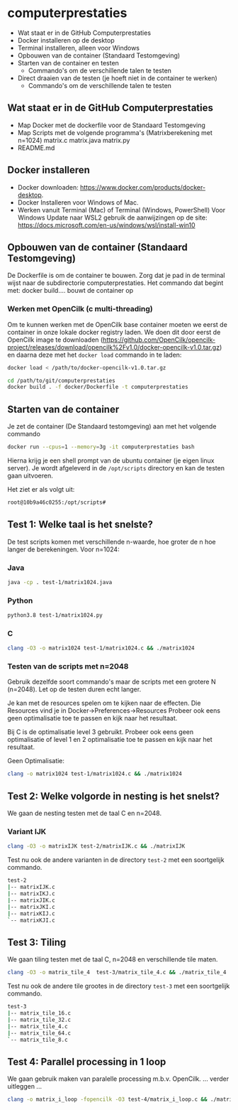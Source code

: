 # computerprestaties
- Wat staat er in de GitHub Computerprestaties
- Docker installeren op de desktop
- Terminal installeren, alleen voor Windows
- Opbouwen van de container (Standaard Testomgeving)
- Starten van de container en testen
    - Commando's om de verschillende talen te testen 
- Direct draaien van de testen (je hoeft niet in de container te werken) 
    - Commando's om de verschillende talen te testen 
    
## Wat staat er in de GitHub Computerprestaties
- Map Docker met de dockerfile voor de Standaard Testomgeving
- Map Scripts met de volgende programma's
(Matrixberekening met n=1024)
  matrix.c
  matrix.java
  matrix.py
- README.md
    
## Docker installeren
- Docker downloaden: https://www.docker.com/products/docker-desktop.
- Docker Installeren voor Windows of Mac.
- Werken vanuit Terminal (Mac) of Terminal (Windows, PowerShell) 
 Voor Windows Update naar WSL2 gebruik de aanwijzingen op de site: https://docs.microsoft.com/en-us/windows/wsl/install-win10

## Opbouwen van de container (Standaard Testomgeving)
De Dockerfile is om de container te bouwen. Zorg dat je pad in de terminal wijst naar de subdirectorie computerprestaties. Het commando dat begint met: docker build.... bouwt de container op

### Werken met OpenCilk (c multi-threading)
Om te kunnen werken met de OpenCilk base container moeten we eerst de container in onze lokale docker registry laden. We doen dit door eerst de OpenCilk image te downloaden (https://github.com/OpenCilk/opencilk-project/releases/download/opencilk%2Fv1.0/docker-opencilk-v1.0.tar.gz) en daarna deze met het `docker load` commando in te laden:

```bash
docker load < /path/to/docker-opencilk-v1.0.tar.gz
```
```bash
cd /path/to/git/computerprestaties
docker build . -f docker/Dockerfile -t computerprestaties
```
## Starten van de container
Je zet de container (De Standaard testomgeving) aan met het volgende commando
```bash
docker run --cpus=1 --memory=3g -it computerprestaties bash
```
Hierna krijg je een shell prompt van de ubuntu container (je eigen linux server). Je wordt afgeleverd in de `/opt/scripts` directory en kan de testen gaan uitvoeren.

Het ziet er als volgt uit:
```bash
root@10b9a46c0255:/opt/scripts#
```

## Test 1: Welke taal is het snelste?

De test scripts komen met verschillende n-waarde, hoe groter de n hoe langer de berekeningen. Voor n=1024:

### Java

```bash
java -cp . test-1/matrix1024.java
```
### Python

```bash
python3.8 test-1/matrix1024.py
```
### C

```bash
clang -O3 -o matrix1024 test-1/matrix1024.c && ./matrix1024
```
### Testen van de scripts met n=2048
Gebruik dezelfde soort commando's maar de scripts met een grotere N (n=2048). Let op de testen duren echt langer.

Je kan met de resources spelen om te kijken naar de effecten. Die Resources vind je in Docker->Preferences->Resources
Probeer ook eens geen optimalisatie toe te passen en kijk naar het resultaat.

Bij C is de optimalisatie level 3 gebruikt. Probeer ook eens geen optimalisatie of level 1 en 2 optimalisatie toe te passen en kijk naar het resultaat.

Geen Optimalisatie:
```bash
clang -o matrix1024 test-1/matrix1024.c && ./matrix1024
```
## Test 2: Welke volgorde in nesting is het snelst?
We gaan de nesting testen met de taal C en n=2048.

### Variant IJK

```bash
clang -O3 -o matrixIJK test-2/matrixIJK.c && ./matrixIJK
```
Test nu ook de andere varianten in de directory `test-2` met een soortgelijk commando.
```bash
test-2
|-- matrixIJK.c
|-- matrixIKJ.c
|-- matrixJIK.c
|-- matrixJKI.c
|-- matrixKIJ.c
`-- matrixKJI.c
```
## Test 3: Tiling
We gaan tiling testen met de taal C, n=2048 en verschillende tile maten.

```bash
clang -O3 -o matrix_tile_4  test-3/matrix_tile_4.c && ./matrix_tile_4
```
Test nu ook de andere tile grootes in de directory `test-3` met een soortgelijk commando.

```bash
test-3
|-- matrix_tile_16.c
|-- matrix_tile_32.c
|-- matrix_tile_4.c
|-- matrix_tile_64.c
`-- matrix_tile_8.c
```
## Test 4: Parallel processing in 1 loop
We gaan gebruik maken van paralelle processing m.b.v. OpenCilk. ... verder uitleggen ...

```bash
clang -o matrix_i_loop -fopencilk -O3 test-4/matrix_i_loop.c && ./matrix_i_loop
```
